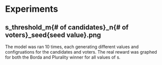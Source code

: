 # Experiments

## s_threshold_m{# of candidates}_n{# of voters}_seed{seed value}.png

The model was ran 10 times, each generating different values and configruations for the candidates and voters. The real reward was graphed for both the Borda and Plurality winner for all values of s.
